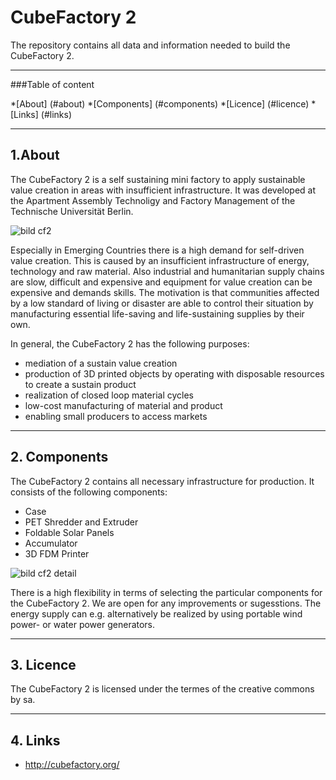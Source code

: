 # CubeFactory 2

The repository contains all data and information needed to build the CubeFactory 2.

---

###Table of content

*[About] (#about)
*[Components] (#components)
*[Licence] (#licence)
*[Links] (#links)

---

## 1.About

The CubeFactory 2 is a self sustaining mini factory to apply sustainable value creation in areas with insufficient infrastructure. It was developed at the Apartment Assembly Technoligy and Factory Management of the Technische Universität Berlin.

![bild cf2](https://user-images.githubusercontent.com/28983580/27388247-3f9d4b84-569b-11e7-93f6-8e0f641c0413.jpg)

Especially in Emerging Countries there is a high demand for self-driven value creation. This is caused by an insufficient infrastructure of energy, technology and raw material. Also industrial and humanitarian supply chains are slow, difficult and expensive and equipment for value creation can be expensive and demands skills.
The motivation is that communities affected by a low standard of living or disaster are able to control their situation by manufacturing essential life-saving and life-sustaining supplies by their own.

In general, the CubeFactory 2 has the following purposes:
*	mediation of a sustain value creation
* production of 3D printed objects by operating with disposable resources to  create a sustain product
* realization of closed loop material cycles
* low-cost manufacturing of material and product
* enabling small producers to access markets

---

## 2. Components

The CubeFactory 2 contains all necessary infrastructure for production. It consists of the following components:
* Case
* PET Shredder and Extruder
*	Foldable Solar Panels
* Accumulator
* 3D FDM Printer

![bild cf2 detail](https://user-images.githubusercontent.com/28983580/27388276-5469657a-569b-11e7-8936-568ee5e50a62.png)

There is a high flexibility in terms of selecting the particular components for the CubeFactory 2. We are open for any improvements or sugesstions.
The energy supply can e.g. alternatively be realized by using portable wind power- or water power generators.

---

## 3. Licence

The CubeFactory 2 is licensed under the termes of the creative commons by sa.

---

## 4. Links
* http://cubefactory.org/
